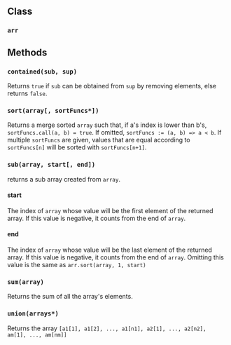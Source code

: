 ## Class
### `arr`
## Methods
### `contained(sub, sup)`
Returns `true` if `sub` can be obtained from `sup` by removing elements, else returns `false`.
### `sort(array[, sortFuncs*])`
Returns a merge sorted `array` such that, if a's index is lower than b's, `sortFuncs.call(a, b) = true`. If omitted, `sortFuncs := (a, b) => a < b`. If multiple `sortFuncs` are given, values that are equal according to `sortFuncs[n]` will be sorted with `sortFuncs[n+1]`.
### `sub(array, start[, end])`
returns a sub array created from `array`.
#### start
The index of `array` whose value will be the first element of the returned array. If this value is negative, it counts from the end of `array`.
#### end
The index of `array` whose value will be the last element of the returned array. If this value is negative, it counts from the end of `array`. Omitting this value is the same as `arr.sort(array, 1, start)`
### `sum(array)`
Returns the sum of all the array's elements.
### `union(arrays*)`
Returns the array `[a1[1], a1[2], ..., a1[n1], a2[1], ..., a2[n2], am[1], ..., am[nm]]`
